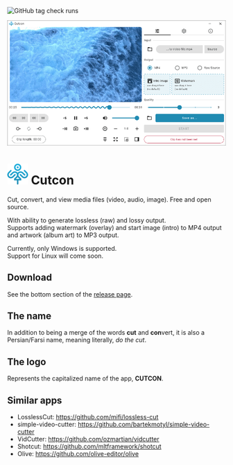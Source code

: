 ![GitHub tag check runs](https://img.shields.io/github/check-runs/mahozad/cutcon/prod?label=tests)

<div align="center">
  <picture>
    <source media="(prefers-color-scheme: dark)" srcset="raw/demo-dark.png">
    <source media="(prefers-color-scheme: light)" srcset="raw/demo-light.png">
    <img alt="Cutcon demo screenshot" src="raw/demo-light.png">
  </picture>
</div>

# <img src="raw/logo.svg" alt="Logo"> Cutcon
Cut, convert, and view media files (video, audio, image). Free and open source.

With ability to generate lossless (raw) and lossy output.  
Supports adding watermark (overlay) and start image (intro) to MP4 output and artwork (album art) to MP3 output.

Currently, only Windows is supported.  
Support for Linux will come soon.

## Download
See the bottom section of the [release page](https://github.com/mahozad/cutcon/releases).

## The name
In addition to being a merge of the words **cut** and **con**vert,
it is also a Persian/Farsi name, meaning literally, *do the cut*.

## The logo
Represents the capitalized name of the app, **CUTCON**.

## Similar apps
  - LosslessCut: https://github.com/mifi/lossless-cut
  - simple-video-cutter: https://github.com/bartekmotyl/simple-video-cutter
  - VidCutter: https://github.com/ozmartian/vidcutter
  - Shotcut: https://github.com/mltframework/shotcut
  - Olive: https://github.com/olive-editor/olive
